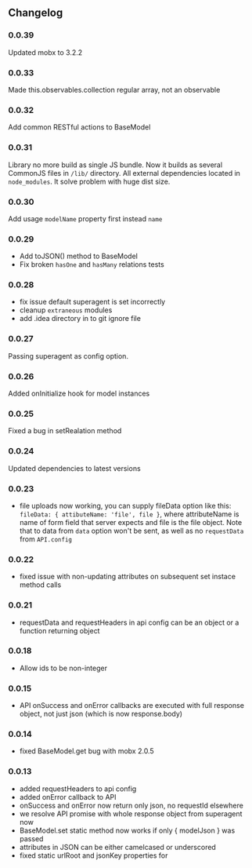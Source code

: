 ## Changelog

### 0.0.39

Updated mobx to 3.2.2

### 0.0.33

Made this.observables.collection regular array, not an observable

### 0.0.32

Add common RESTful actions to BaseModel

### 0.0.31

Library no more build as single JS bundle. 
Now it builds as several CommonJS files in `/lib/` directory. 
All external dependencies located in `node_modules`.
It solve problem with huge dist size.

### 0.0.30

Add usage `modelName` property first instead `name`

### 0.0.29

* Add toJSON() method to BaseModel
* Fix broken `hasOne` and `hasMany` relations tests

### 0.0.28

* fix issue default superagent is set incorrectly
* cleanup `extraneous` modules
* add .idea directory in to git ignore file

### 0.0.27

Passing superagent as config option.

### 0.0.26

Added onInitialize hook for model instances

### 0.0.25

Fixed a bug in setRealation method

### 0.0.24

Updated dependencies to latest versions

### 0.0.23

* file uploads now working, you can supply fileData option like this: `fileData: { attibuteName: 'file', file }`, where attributeName is name of form field that server expects and file is the file object. Note that to data from `data` option won't be sent, as well as no `requestData` from `API.config`

### 0.0.22

* fixed issue with non-updating attributes on subsequent set instace method calls

### 0.0.21

* requestData and requestHeaders in api config can be an object or a function returning object

### 0.0.18

* Allow ids to be non-integer

### 0.0.15

* API onSuccess and onError callbacks are executed with full response object, not just json (which is now response.body)

### 0.0.14

* fixed BaseModel.get bug with mobx 2.0.5

### 0.0.13

* added requestHeaders to api config
* added onError callback to API
* onSuccess and onError now return only json, no requestId elsewhere
* we resolve API promise with whole response object from superagent now
* BaseModel.set static method now works if only { modelJson } was passed
* attributes in JSON can be either camelcased or underscored
* fixed static urlRoot and jsonKey properties for 